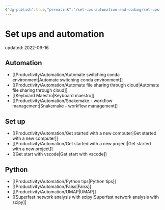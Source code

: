 ```yaml
---
{"dg-publish":true,"permalink":"/set-ups-automation-and-coding/set-ups-and-automation/","dgPassFrontmatter":true}
---
```



# Set ups and automation
updated: 2022-09-16


## Automation 
- [[Productivity/Automation/Automate switching conda environment\|Automate switching conda environment]]
- [[Productivity/Automation/Automate file sharing through cloud\|Automate file sharing through cloud]]
- [[Keyboard Maestro\|Keyboard maestro]]
- [[Productivity/Automation/Snakemake - workflow management\|Snakemake - workflow management]]


## Set up
- [[Productivity/Automation/Get started with a new computer\|Get started with a new computer]]
- [[Productivity/Automation/Get started with a new project\|Get started with a new project]]
- [[Get start with vscode\|Get start with vscode]]

## Python  
- [[Productivity/Automation/Python tips\|Python tips]]
- [[Productivity/Automation/Faiss\|Faiss]]
- [[Productivity/Automation/UMAP\|UMAP]]
- [[Superfast network analysis with scipy\|Superfast network analysis with scipy]]




